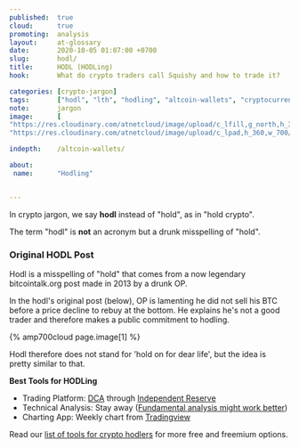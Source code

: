 ```yaml
---
published:  true
cloud:      true
promoting:  analysis
layout:     at-glossary
date:       2020-10-05 01:07:00 +0700
slug:       hodl/
title:      HODL (HODLing)
hook:       What do crypto traders call Squishy and how to trade it?

categories: [crypto-jargon]
tags:       ["hodl", "lth", "hodling", "altcoin-wallets", "cryptocurrency-wallets"]
note:       jargon
image:      [
"https://res.cloudinary.com/atnetcloud/image/upload/c_lfill,g_north,h_360,w_700/v1601967921/atnet/_glossary/photo-1471549088264-f07cd513cf9e_wn9zxg.jpg",
"https://res.cloudinary.com/atnetcloud/image/upload/c_lpad,h_360,w_700/v1601967880/atnet/_glossary/hodl_ypbiay.jpg"]

indepth:    /altcoin-wallets/

about:
 name:      "Hodling"


---
```


In crypto jargon, we say **hodl** instead of "hold", as in "hold crypto".

The term "hodl" is **not** an acronym but a drunk misspelling of "hold".


<!--more-->


### Original HODL Post

Hodl is a misspelling of "hold" that comes from a now legendary bitcointalk.org post made in 2013 by a drunk OP.

In the hodl's original post (below), OP is lamenting he did not sell his BTC before a price decline to rebuy at the bottom. He explains he's not a good trader and therefore makes a public commitment to hodling.

{% amp700cloud page.image[1] %}

Hodl therefore does not stand for 'hold on for dear life', but the idea is pretty similar to that.

**Best Tools for HODLing**

* Trading Platform: [DCA](/glossary/dca/) through [Independent Reserve](http://bit.ly/at-indyres)
* Technical Analysis: Stay away ([Fundamental analysis might work better](/value/))
* Charting App: Weekly chart from [Tradingview](https://bit.ly/at-tvd-btcusd)

Read our [list of tools for crypto hodlers](/tools/) for more free and freemium options.
